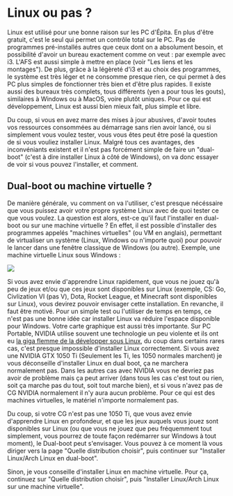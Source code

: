# Linux ou pas ?

Linux est utilisé pour une bonne raison sur les PC d'Épita. En plus d'être gratuit, c'est le seul qui permet un contrôle total sur le PC.
Pas de programmes pré-installés autres que ceux dont on a absolument besoin, et possibilité d'avoir un bureau exactement comme on veut :
par exemple avec i3. L'AFS est aussi simple à mettre en place (voir "Les liens et les montages"). De plus, grâce à la légèreté d'i3 et
au choix des programmes, le système est très léger et ne consomme presque rien, ce qui permet à des PC plus simples de fonctionner très
bien et d'être plus rapides. Il existe aussi des bureaux très complets, tous différents (yen a pour tous les gouts), similaires à Windows
ou à MacOS, voire plutôt uniques. Pour ce qui est développement, Linux est aussi bien mieux fait, plus simple et libre.

Du coup, si vous en avez marre des mises à jour abusives, d'avoir toutes vos ressources consommées au démarrage sans rien avoir lancé, ou
si simplement vous voulez tester, vous vous êtes peut être posé la question de si vous vouliez installer Linux. Malgré tous ces avantages,
des inconvéniants existent et il n'est pas forcément simple de faire un "dual-boot" (c'est à dire installer Linux à côté de Windows), on
va donc essayer de voir si vous pouvez l'installer, et comment.

## Dual-boot ou machine virtuelle ?

De manière générale, vu comment on va l'utiliser, c'est presque nécéssaire que vous puissez avoir votre propre système Linux avec de quoi
tester ce que vous voulez. La question est alors, est-ce qu'il faut l'installer en dual-boot ou sur une machine virtuelle ? En effet,
il est possible d'installer des programmes appelés "machines virtuelles" (ou VM en anglais), permettant de virtualiser un système
(Linux, Windows ou n'importe quoi) pour pouvoir le lancer dans une fenêtre classique de Windows (ou autre). Exemple, une machine virtuelle
Linux sous Windows :

![](https://api.epita.litarvan.com/images/lx-00_1.png)

Si vous avez envie d'apprendre Linux rapidement, que vous ne jouez qu'à peu de jeux et/ou que ces jeux sont disponibles sur Linux (exemple,
CS: Go, Civlization VI (pas V), Dota, Rocket League, et Minecraft sont disponibles sur Linux), vous devirez pouvoir envisager cette installation. En
revanche, il faut être motivé. Pour un simple test ou l'utiliser de temps en temps, ce n'est pas une bonne idée car installer Linux va
réduire l'espace disponible pour Windows. Votre carte graphique est aussi très importante. Sur PC Portable, NVIDIA utilise souvent une
technologie un peu violente et ils ont eu [la giga flemme de la développer sous Linux](https://www.youtube.com/watch?v=_36yNWw_07g), du
coup dans certains rares cas, c'est presque impossible d'installer Linux correctement. Si vous avez une NVIDIA GTX 1050 Ti (Seulement les Ti,
les 1050 normales marchent) je vous déconseille d'installer Linux en dual boot, ça ne marchera normalement pas. Dans les autres cas
avec NVIDIA vous ne devriez pas avoir de problème mais ça peut arriver (dans tous les cas c'est tout ou rien, soit ça marche pas du tout,
soit tout marche bien), et si vous n'avez pas de CG NVIDIA normalement il n'y aura aucun problème. Pour ce qui est des machines virtuelles,
le matériel n'importe normalement pas.

Du coup, si votre CG n'est pas une 1050 Ti, que vous avez envie d'apprendre Linux en profondeur, et que les jeux auquels vous jouez sont
disponibles sur Linux (ou que vous ne jouez que peu fréquemment tout simplement, vous pourrez de toute façon redémarrer sur Windows à tout
moment), le Dual-boot peut s'envisager. Vous pouvez à ce moment là vous diriger vers la page "Quelle distribution choisir", puis continuer
sur "Installer Linux/Arch Linux en dual-boot".

Sinon, je vous conseille d'installer Linux en machine virtuelle. Pour ça, continuez sur "Quelle distribution choisir", puis "Installer
Linux/Arch Linux sur une machine virtuelle".

